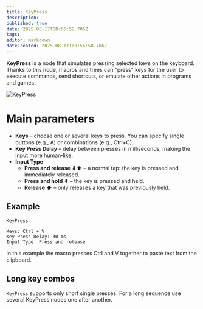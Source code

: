 ```yaml
---
title: KeyPress
description:
published: true
date: 2025-08-17T08:56:58.706Z
tags:
editor: markdown
dateCreated: 2025-08-17T08:56:58.706Z
---
```


**KeyPress** is a node that simulates pressing selected keys on the keyboard. Thanks to this node, macros and trees can "press" keys for the user to execute commands, send shortcuts, or emulate other actions in programs and games.

![KeyPress](https://s3.eyeauras.net/media/2025/08/EyeAuras_vIJngJ7rpT.png)

# Main parameters
- **Keys** – choose one or several keys to press. You can specify single buttons (e.g., A) or combinations (e.g., Ctrl+C).
- **Key Press Delay** – delay between presses in milliseconds, making the input more human‑like.
- **Input Type**
  - **Press and release ⬇⬆** – a normal tap: the key is pressed and immediately released.
  - **Press and hold ⬇** – the key is pressed and held.
  - **Release ⬆** – only releases a key that was previously held.

## Example
```
KeyPress

Keys: Ctrl + V
Key Press Delay: 30 ms
Input Type: Press and release
```
In this example the macro presses Ctrl and V together to paste text from the clipboard.

## Long key combos
`KeyPress` supports only short single presses. For a long sequence use several KeyPress nodes one after another.
